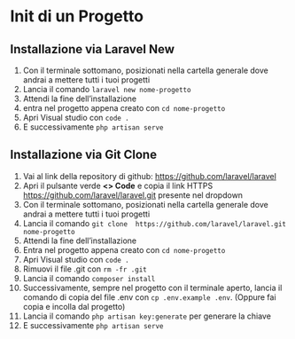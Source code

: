# Init di un Progetto

## Installazione via Laravel New

1. Con il terminale sottomano, posizionati nella cartella generale dove andrai a mettere tutti i tuoi progetti
2. Lancia il comando `laravel new nome-progetto`
3. Attendi la fine dell’installazione 
4. entra nel progetto appena creato con `cd nome-progetto`
5. Apri Visual studio con `code .`
6. E successivamente `php artisan serve`

## Installazione via Git Clone

1. Vai al link della repository di github: https://github.com/laravel/laravel
2. Apri il pulsante verde **<> Code** e copia il link HTTPS https://github.com/laravel/laravel.git presente nel dropdown
3. Con il terminale sottomano, posizionati nella cartella generale dove andrai a mettere tutti i tuoi progetti
4. Lancia il comando `git clone  https://github.com/laravel/laravel.git nome-progetto`
5. Attendi la fine dell’installazione 
6. Entra nel progetto appena creato con `cd nome-progetto`
7. Apri Visual studio con `code .`
8. Rimuovi il file .git con `rm -fr .git`
9. Lancia il comando `composer install`
10. Successivamente, sempre nel progetto con il terminale aperto, lancia il comando di copia del file .env con `cp .env.example .env`. (Oppure fai copia e incolla dal progetto)
11. Lancia il comando `php artisan key:generate` per generare la chiave
12. E successivamente `php artisan serve`
